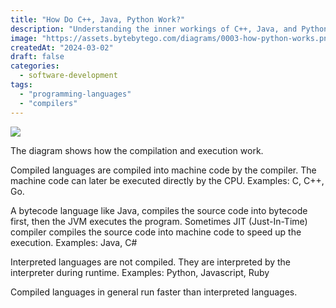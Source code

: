 ```yaml
---
title: "How Do C++, Java, Python Work?"
description: "Understanding the inner workings of C++, Java, and Python."
image: "https://assets.bytebytego.com/diagrams/0003-how-python-works.png"
createdAt: "2024-03-02"
draft: false
categories:
  - software-development
tags:
  - "programming-languages"
  - "compilers"
---
```


![](https://assets.bytebytego.com/diagrams/0003-how-python-works.png)

The diagram shows how the compilation and execution work.

Compiled languages are compiled into machine code by the compiler. The machine code can later be executed directly by the CPU. Examples: C, C++, Go.

A bytecode language like Java, compiles the source code into bytecode first, then the JVM executes the program. Sometimes JIT (Just-In-Time) compiler compiles the source code into machine code to speed up the execution. Examples: Java, C#

Interpreted languages are not compiled. They are interpreted by the interpreter during runtime. Examples: Python, Javascript, Ruby

Compiled languages in general run faster than interpreted languages.
